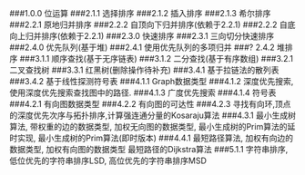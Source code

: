 ###1.0.0 位运算
###2.1.1 选择排序
###2.1.2 插入排序
###2.1.3 希尔排序
###2.2.1 原地归并排序
###2.2.2 自顶向下归并排序(依赖于2.2.1)
###2.2.2 自底向上归并排序(依赖于2.2.1)
###2.3.0 快速排序
###2.3.1 三向切分快速排序
###2.4.0 优先队列(基于堆)
###2.4.1 使用优先队列的多项归并
###? 2.4.2 堆排序
###3.1.1 顺序查找(基于无序链表)
###3.1.2 二分查找(基于有序数组)
###3.2.1 二叉查找树
###3.3.1 红黑树(删除操作待补充)
###3.4.1 基于拉链法的散列表
###3.4.2 基于线性探测符号表
###4.1.1 Graph数据类型
###4.1.2 深度优先搜索, 使用深度优先搜索查找图中的路径.
###4.1.3 广度优先搜索
###4.1.4 符号表
###4.2.1 有向图数据类型
###4.2.2 有向图的可达性
###4.2.3 寻找有向环,顶点的深度优先次序与拓扑排序,计算强连通分量的Kosaraju算法
###4.3.1 最小生成树算法, 带权重的边的数据类型, 加权无向图的数据类型, 最小生成树的Prim算法的延时实现, 最小生成树的Prim算法(即时版本)
###4.4.1 最短路径算法, 加权有向边的数据类型, 加权有向图的数据类型 最短路径的Dijkstra算法
###5.1.1 字符串排序, 低位优先的字符串排序LSD, 高位优先的字符串排序MSD